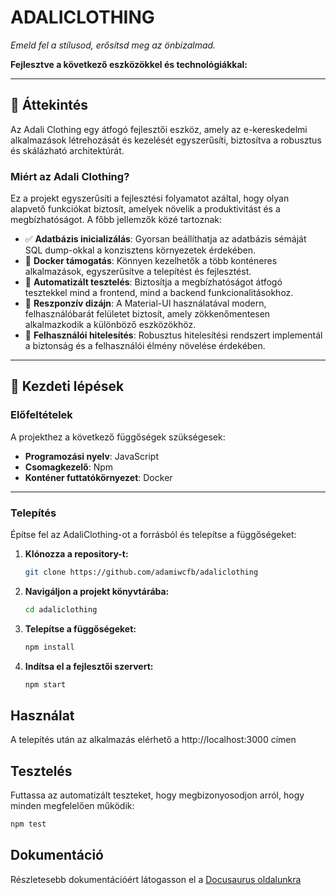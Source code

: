 # ADALICLOTHING
_Emeld fel a stílusod, erősítsd meg az önbizalmad._

**Fejlesztve a következő eszközökkel és technológiákkal:**

------

## 📝 Áttekintés
Az Adali Clothing egy átfogó fejlesztői eszköz, amely az e-kereskedelmi alkalmazások létrehozását és kezelését egyszerűsíti, biztosítva a robusztus és skálázható architektúrát.

### Miért az Adali Clothing?
Ez a projekt egyszerűsíti a fejlesztési folyamatot azáltal, hogy olyan alapvető funkciókat biztosít, amelyek növelik a produktivitást és a megbízhatóságot. A főbb jellemzők közé tartoznak:

- ✅ **Adatbázis inicializálás**: Gyorsan beállíthatja az adatbázis sémáját SQL dump-okkal a konzisztens környezetek érdekében.
- 🐳 **Docker támogatás**: Könnyen kezelhetők a több konténeres alkalmazások, egyszerűsítve a telepítést és fejlesztést.
- 🧪 **Automatizált tesztelés**: Biztosítja a megbízhatóságot átfogó tesztekkel mind a frontend, mind a backend funkcionalitásokhoz.
- 📱 **Reszponzív dizájn**: A Material-UI használatával modern, felhasználóbarát felületet biztosít, amely zökkenőmentesen alkalmazkodik a különböző eszközökhöz.
- 🔐 **Felhasználói hitelesítés**: Robusztus hitelesítési rendszert implementál a biztonság és a felhasználói élmény növelése érdekében.

---

## 🚀 Kezdeti lépések

### Előfeltételek
A projekthez a következő függőségek szükségesek:
- **Programozási nyelv**: JavaScript
- **Csomagkezelő**: Npm
- **Konténer futtatókörnyezet**: Docker

---

### Telepítés
Építse fel az AdaliClothing-ot a forrásból és telepítse a függőségeket:

1. **Klónozza a repository-t:**
   ```bash
   git clone https://github.com/adamiwcfb/adaliclothing
   ```

2. **Navigáljon a projekt könyvtárába:**
   ```bash
   cd adaliclothing
   ```

3. **Telepítse a függőségeket:**
   ```bash
   npm install
   ```

4. **Indítsa el a fejlesztői szervert:**
   ```bash
   npm start
   ```

## Használat
A telepítés után az alkalmazás elérhető a http://localhost:3000 címen

## Tesztelés
Futtassa az automatizált teszteket, hogy megbizonyosodjon arról, hogy minden megfelelően működik:

```bash
npm test
```

## Dokumentáció
Részletesebb dokumentációért látogasson el a [Docusaurus oldalunkra](https://adaliclothing.vercel.app)


